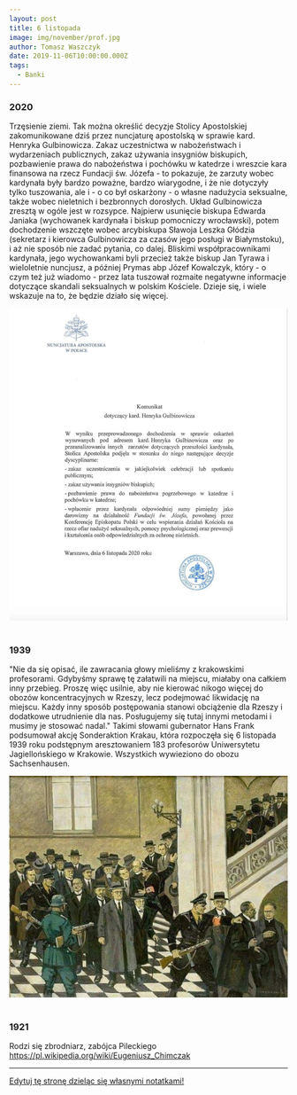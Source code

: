 ```yaml
---
layout: post
title: 6 listopada
image: img/november/prof.jpg
author: Tomasz Waszczyk
date: 2019-11-06T10:00:00.000Z
tags:
  - Banki
---
```


### 2020

Trzęsienie ziemi. Tak można określić decyzje Stolicy Apostolskiej zakomunikowane dziś przez nuncjaturę apostolską w sprawie kard. Henryka Gulbinowicza. Zakaz uczestnictwa w nabożeństwach i wydarzeniach publicznych, zakaz używania insygniów biskupich, pozbawienie prawa do nabożeństwa i pochówku w katedrze i wreszcie kara finansowa na rzecz Fundacji św. Józefa - to pokazuje, że zarzuty wobec kardynała były bardzo poważne, bardzo wiarygodne, i że nie dotyczyły tylko tuszowania, ale i - o co był oskarżony - o własne nadużycia seksualne, także wobec nieletnich i bezbronnych dorosłych. Układ Gulbinowicza zresztą w ogóle jest w rozsypce. Najpierw usunięcie biskupa Edwarda Janiaka (wychowanek kardynała i biskup pomocniczy wrocławski), potem dochodzenie wszczęte wobec arcybiskupa Sławoja Leszka Głódzia (sekretarz i kierowca Gulbinowicza za czasów jego posługi w Białymstoku), i aż nie sposób nie zadać pytania, co dalej. Bliskimi współpracownikami kardynała, jego wychowankami byli przecież także biskup Jan Tyrawa i wieloletnie nuncjusz, a później Prymas abp Józef Kowalczyk, który - o czym też już wiadomo - przez lata tuszował rozmaite negatywne informacje dotyczące skandali seksualnych w polskim Kościele. Dzieje się, i wiele wskazuje na to, że będzie działo się więcej.

<img src="./img/november/gulbinowicz.jpg"><br><br>

### 1939

"Nie da się opisać, ile zawracania głowy mieliśmy z krakowskimi profesorami. Gdybyśmy sprawę tę załatwili na miejscu, miałaby ona całkiem inny przebieg. Proszę więc usilnie, aby nie kierować nikogo więcej do obozów koncentracyjnych w Rzeszy, lecz podejmować likwidację na miejscu. Każdy inny sposób postępowania stanowi obciążenie dla Rzeszy i dodatkowe utrudnienie dla nas. Posługujemy się tutaj innymi metodami i musimy je stosować nadal."
Takimi słowami gubernator Hans Frank podsumował akcję Sonderaktion Krakau, która rozpoczęła się 6 listopada 1939 roku podstępnym aresztowaniem 183 profesorów Uniwersytetu Jagiellońskiego w Krakowie. Wszystkich wywieziono do obozu Sachsenhausen.

<img src="./img/november/prof.jpg"/><br><br>

### 1921

Rodzi się zbrodniarz, zabójca Pileckiego https://pl.wikipedia.org/wiki/Eugeniusz_Chimczak

---

<a href="https://github.com/TomaszWaszczyk/historia.waszczyk.com/edit/master/src/content/november-6.md" target="_blank">Edytuj tę stronę dzieląc się własnymi notatkami!</a>
